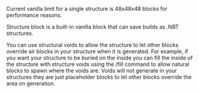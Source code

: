 Current vanilla limit for a single structure is 48x48x48 blocks for performance reasons.

Structure block is a built-in vanilla block that can save builds as .NBT structures.

You can use structural voids to allow the structure to let other blocks override air blocks in your structure when it is generated. For example, if you want your structure to be buried on the inside you can fill the inside of the structure with structure voids using the /fill command to allow natural blocks to spawn where the voids are. Voids will not generate in your structures they are just placeholder blocks to let other blocks override the area on generation.